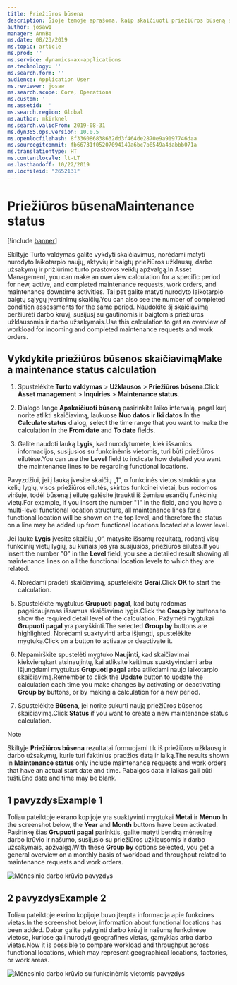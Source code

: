 ```yaml
---
title: Priežiūros būsena
description: Šioje temoje aprašoma, kaip skaičiuoti priežiūros būseną skiltyje Turto valdymas.
author: josaw1
manager: AnnBe
ms.date: 08/23/2019
ms.topic: article
ms.prod: ''
ms.service: dynamics-ax-applications
ms.technology: ''
ms.search.form: ''
audience: Application User
ms.reviewer: josaw
ms.search.scope: Core, Operations
ms.custom: ''
ms.assetid: ''
ms.search.region: Global
ms.author: mkirknel
ms.search.validFrom: 2019-08-31
ms.dyn365.ops.version: 10.0.5
ms.openlocfilehash: 8f336086838632dd3f464de2870e9a9197746daa
ms.sourcegitcommit: fb66731f05207094149a6bc7b8549a4dabbb071a
ms.translationtype: HT
ms.contentlocale: lt-LT
ms.lasthandoff: 10/22/2019
ms.locfileid: "2652131"
---
```

# <a name="maintenance-status"></a><span data-ttu-id="e9364-103">Priežiūros būsena</span><span class="sxs-lookup"><span data-stu-id="e9364-103">Maintenance status</span></span>

[!include [banner](../../includes/banner.md)]

 

<span data-ttu-id="e9364-104">Skiltyje Turto valdymas galite vykdyti skaičiavimus, norėdami matyti nurodyto laikotarpio naujų, aktyvių ir baigtų priežiūros užklausų, darbo užsakymų ir prižiūrimo turto prastovos veiklų apžvalgą.</span><span class="sxs-lookup"><span data-stu-id="e9364-104">In Asset Management, you can make an overview calculation for a specific period for new, active, and completed maintenance requests, work orders, and maintenance downtime activities.</span></span> <span data-ttu-id="e9364-105">Tai pat galite matyti nurodyto laikotarpio baigtų sąlygų įvertinimų skaičių.</span><span class="sxs-lookup"><span data-stu-id="e9364-105">You can also see the number of completed condition assessments for the same period.</span></span> <span data-ttu-id="e9364-106">Naudokite šį skaičiavimą peržiūrėti darbo krūvį, susijusį su gautinomis ir baigtomis priežiūros užklausomis ir darbo užsakymais.</span><span class="sxs-lookup"><span data-stu-id="e9364-106">Use this calculation to get an overview of workload for incoming and completed maintenance requests and work orders.</span></span>

## <a name="make-a-maintenance-status-calculation"></a><span data-ttu-id="e9364-107">Vykdykite priežiūros būsenos skaičiavimą</span><span class="sxs-lookup"><span data-stu-id="e9364-107">Make a maintenance status calculation</span></span>

1. <span data-ttu-id="e9364-108">Spustelėkite **Turto valdymas** > **Užklausos** > **Priežiūros būsena**.</span><span class="sxs-lookup"><span data-stu-id="e9364-108">Click **Asset management** > **Inquiries** > **Maintenance status**.</span></span>

2. <span data-ttu-id="e9364-109">Dialogo lange **Apskaičiuoti būseną** pasirinkite laiko intervalą, pagal kurį norite atlikti skaičiavimą, laukuose **Nuo datos** ir **Iki datos**.</span><span class="sxs-lookup"><span data-stu-id="e9364-109">In the **Calculate status** dialog, select the time range that you want to make the calculation in the **From date** and **To date** fields.</span></span>

3. <span data-ttu-id="e9364-110">Galite naudoti lauką **Lygis**, kad nurodytumėte, kiek išsamios informacijos, susijusios su funkcinėmis vietomis, turi būti priežiūros eilutėse.</span><span class="sxs-lookup"><span data-stu-id="e9364-110">You can use the **Level** field to indicate how detailed you want the maintenance lines to be regarding functional locations.</span></span> 

  <span data-ttu-id="e9364-111">Pavyzdžiui, jei į lauką įvesite skaičių „1“, o funkcinės vietos struktūra yra kelių lygių, visos priežiūros eilutės, skirtos funkcinei vietai, bus rodomos viršuje, todėl būseną į eilutę galėsite įtraukti iš žemiau esančių funkcinių vietų.</span><span class="sxs-lookup"><span data-stu-id="e9364-111">For example, if you insert the number "1" in the field, and you have a multi-level functional location structure, all maintenance lines for a functional location will be shown on the top level, and therefore the status on a line may be added up from functional locations located at a lower level.</span></span> 
  
  <span data-ttu-id="e9364-112">Jei lauke **Lygis** įvesite skaičių „0“, matysite išsamų rezultatą, rodantį visų funkcinių vietų lygių, su kuriais jos yra susijusios, priežiūros eilutes.</span><span class="sxs-lookup"><span data-stu-id="e9364-112">If you insert the number "0" in the **Level** field, you see a detailed result showing all maintenance lines on all the functional location levels to which they are related.</span></span>

4. <span data-ttu-id="e9364-113">Norėdami pradėti skaičiavimą, spustelėkite **Gerai**.</span><span class="sxs-lookup"><span data-stu-id="e9364-113">Click **OK** to start the calculation.</span></span>

5. <span data-ttu-id="e9364-114">Spustelėkite mygtukus **Grupuoti pagal**, kad būtų rodomas pageidaujamas išsamus skaičiavimo lygis.</span><span class="sxs-lookup"><span data-stu-id="e9364-114">Click the **Group by** buttons to show the required detail level of the calculation.</span></span> <span data-ttu-id="e9364-115">Pažymėti mygtukai **Grupuoti pagal** yra paryškinti.</span><span class="sxs-lookup"><span data-stu-id="e9364-115">The selected **Group by** buttons are highlighted.</span></span> <span data-ttu-id="e9364-116">Norėdami suaktyvinti arba išjungti, spustelėkite mygtuką.</span><span class="sxs-lookup"><span data-stu-id="e9364-116">Click on a button to activate or deactivate it.</span></span>

6. <span data-ttu-id="e9364-117">Nepamirškite spustelėti mygtuko **Naujinti**, kad skaičiavimai kiekvienąkart atsinaujintų, kai atliksite keitimus suaktyvindami arba išjungdami mygtukus **Grupuoti pagal** arba atlikdami naujo laikotarpio skaičiavimą.</span><span class="sxs-lookup"><span data-stu-id="e9364-117">Remember to click the **Update** button to update the calculation each time you make changes by activating or deactivating **Group by** buttons, or by making a calculation for a new period.</span></span>

7. <span data-ttu-id="e9364-118">Spustelėkite **Būsena**, jei norite sukurti naują priežiūros būsenos skaičiavimą.</span><span class="sxs-lookup"><span data-stu-id="e9364-118">Click **Status** if you want to create a new maintenance status calculation.</span></span>

>[!NOTE]
><span data-ttu-id="e9364-119">Skiltyje **Priežiūros būsena** rezultatai formuojami tik iš priežiūros užklausų ir darbo užsakymų, kurie turi faktinius pradžios datą ir laiką.</span><span class="sxs-lookup"><span data-stu-id="e9364-119">The results shown in **Maintenance status** only include maintenance requests and work orders that have an actual start date and time.</span></span> <span data-ttu-id="e9364-120">Pabaigos data ir laikas gali būti tušti.</span><span class="sxs-lookup"><span data-stu-id="e9364-120">End date and time may be blank.</span></span>

## <a name="example-1"></a><span data-ttu-id="e9364-121">1 pavyzdys</span><span class="sxs-lookup"><span data-stu-id="e9364-121">Example 1</span></span>

<span data-ttu-id="e9364-122">Toliau pateiktoje ekrano kopijoje yra suaktyvinti mygtukai **Metai** ir **Mėnuo**.</span><span class="sxs-lookup"><span data-stu-id="e9364-122">In the screenshot below, the **Year** and **Month** buttons have been activated.</span></span> <span data-ttu-id="e9364-123">Pasirinkę šias **Grupuoti pagal** parinktis, galite matyti bendrą mėnesinę darbo krūvio ir našumo, susijusio su priežiūros užklausomis ir darbo užsakymais, apžvalgą.</span><span class="sxs-lookup"><span data-stu-id="e9364-123">With these **Group by** options selected, you get a general overview on a monthly basis of workload and throughput related to maintenance requests and work orders.</span></span> 

![Mėnesinio darbo krūvio pavyzdys](media/13-controlling-and-reporting.png)

## <a name="example-2"></a><span data-ttu-id="e9364-125">2 pavyzdys</span><span class="sxs-lookup"><span data-stu-id="e9364-125">Example 2</span></span>

<span data-ttu-id="e9364-126">Toliau pateiktoje ekrino kopijoje buvo įterpta informacija apie funkcines vietas.</span><span class="sxs-lookup"><span data-stu-id="e9364-126">In the screenshot below, information about functional locations has been added.</span></span> <span data-ttu-id="e9364-127">Dabar galite palyginti darbo krūvį ir našumą funkcinėse vietose, kuriose gali nurodyti geografines vietas, gamyklas arba darbo vietas.</span><span class="sxs-lookup"><span data-stu-id="e9364-127">Now it is possible to compare workload and throughput across functional locations, which may represent geographical locations, factories, or work areas.</span></span> 

![Mėnesinio darbo krūvio su funkcinėmis vietomis pavyzdys](media/14-controlling-and-reporting.png)

